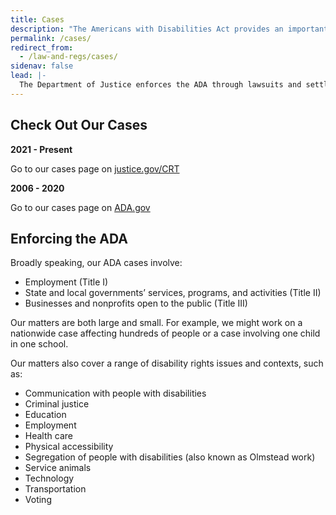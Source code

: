 ```yaml
---
title: Cases
description: "The Americans with Disabilities Act provides an important tool to fight discrimination: filing a complaint with an appropriate federal agency.  This page outlines the steps to get you started."
permalink: /cases/
redirect_from:
  - /law-and-regs/cases/
sidenav: false
lead: |-
  The Department of Justice enforces the ADA through lawsuits and settlement agreements to achieve greater access, inclusion, and equal opportunity for people with disabilities.
---
```

## Check Out Our Cases

**2021 - Present**

Go to our cases page on [justice.gov/CRT](https://www.justice.gov/crt/disability-rights-cases)

**2006 - 2020**

Go to our cases page on [ADA.gov](http://www.ada.gov/enforce_current.htm)

## Enforcing the ADA

Broadly speaking, our ADA cases involve:

- Employment (Title I)
- State and local governments’ services, programs, and activities (Title II)
- Businesses and nonprofits open to the public (Title III)

Our matters are both large and small.  For example, we might work on a nationwide case affecting hundreds of people or a case involving one child in one school.

Our matters also cover a range of disability rights issues and contexts, such as:

- Communication with people with disabilities
- Criminal justice
- Education
- Employment
- Health care
- Physical accessibility
- Segregation of people with disabilities (also known as Olmstead work)
- Service animals
- Technology
- Transportation
- Voting
